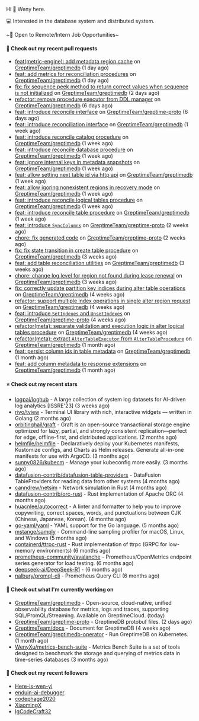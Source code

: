 Hi 👋 Weny here.

💻 Interested in the database system and distributed system.

~🍺 Open to Remote/Intern Job Opportunities~

#### 🔨 Check out my recent pull requests

- [feat(metric-engine): add metadata region cache](https://github.com/GreptimeTeam/greptimedb/pull/6657) on [GreptimeTeam/greptimedb](https://github.com/GreptimeTeam/greptimedb) (1 day ago)
- [feat: add metrics for reconciliation procedures](https://github.com/GreptimeTeam/greptimedb/pull/6652) on [GreptimeTeam/greptimedb](https://github.com/GreptimeTeam/greptimedb) (1 day ago)
- [fix: fix sequence peek method to return correct values when sequence is not initialized](https://github.com/GreptimeTeam/greptimedb/pull/6643) on [GreptimeTeam/greptimedb](https://github.com/GreptimeTeam/greptimedb) (2 days ago)
- [refactor: remove procedure executor from DDL manager](https://github.com/GreptimeTeam/greptimedb/pull/6625) on [GreptimeTeam/greptimedb](https://github.com/GreptimeTeam/greptimedb) (6 days ago)
- [feat: introduce reconcile interface](https://github.com/GreptimeTeam/greptime-proto/pull/264) on [GreptimeTeam/greptime-proto](https://github.com/GreptimeTeam/greptime-proto) (6 days ago)
- [feat: introduce reconciliation interface](https://github.com/GreptimeTeam/greptimedb/pull/6614) on [GreptimeTeam/greptimedb](https://github.com/GreptimeTeam/greptimedb) (1 week ago)
- [feat: introduce reconcile catalog procedure](https://github.com/GreptimeTeam/greptimedb/pull/6613) on [GreptimeTeam/greptimedb](https://github.com/GreptimeTeam/greptimedb) (1 week ago)
- [feat: introduce reconcile database procedure](https://github.com/GreptimeTeam/greptimedb/pull/6612) on [GreptimeTeam/greptimedb](https://github.com/GreptimeTeam/greptimedb) (1 week ago)
- [feat: ignore internal keys in metadata snapshots](https://github.com/GreptimeTeam/greptimedb/pull/6606) on [GreptimeTeam/greptimedb](https://github.com/GreptimeTeam/greptimedb) (1 week ago)
- [feat: allow setting next table id via http api](https://github.com/GreptimeTeam/greptimedb/pull/6597) on [GreptimeTeam/greptimedb](https://github.com/GreptimeTeam/greptimedb) (1 week ago)
- [feat: allow igoring nonexistent regions in recovery mode](https://github.com/GreptimeTeam/greptimedb/pull/6592) on [GreptimeTeam/greptimedb](https://github.com/GreptimeTeam/greptimedb) (1 week ago)
- [feat: introduce reconcile logical tables procedure](https://github.com/GreptimeTeam/greptimedb/pull/6588) on [GreptimeTeam/greptimedb](https://github.com/GreptimeTeam/greptimedb) (1 week ago)
- [feat: introduce reconcile table procedure](https://github.com/GreptimeTeam/greptimedb/pull/6584) on [GreptimeTeam/greptimedb](https://github.com/GreptimeTeam/greptimedb) (1 week ago)
- [feat: introduce `SyncColumns`](https://github.com/GreptimeTeam/greptime-proto/pull/261) on [GreptimeTeam/greptime-proto](https://github.com/GreptimeTeam/greptime-proto) (2 weeks ago)
- [chore: fix generated code](https://github.com/GreptimeTeam/greptime-proto/pull/260) on [GreptimeTeam/greptime-proto](https://github.com/GreptimeTeam/greptime-proto) (2 weeks ago)
- [fix: fix state transition in create table procedure](https://github.com/GreptimeTeam/greptimedb/pull/6523) on [GreptimeTeam/greptimedb](https://github.com/GreptimeTeam/greptimedb) (3 weeks ago)
- [feat: add table reconciliation utilities](https://github.com/GreptimeTeam/greptimedb/pull/6519) on [GreptimeTeam/greptimedb](https://github.com/GreptimeTeam/greptimedb) (3 weeks ago)
- [chore: change log level for region not found during lease renewal](https://github.com/GreptimeTeam/greptimedb/pull/6513) on [GreptimeTeam/greptimedb](https://github.com/GreptimeTeam/greptimedb) (3 weeks ago)
- [fix: correctly update partition key indices during alter table operations](https://github.com/GreptimeTeam/greptimedb/pull/6494) on [GreptimeTeam/greptimedb](https://github.com/GreptimeTeam/greptimedb) (4 weeks ago)
- [refactor: support multiple index operations in single alter region request](https://github.com/GreptimeTeam/greptimedb/pull/6487) on [GreptimeTeam/greptimedb](https://github.com/GreptimeTeam/greptimedb) (4 weeks ago)
- [feat: introduce `SetIndexes` and `UnsetIndexes`](https://github.com/GreptimeTeam/greptime-proto/pull/253) on [GreptimeTeam/greptime-proto](https://github.com/GreptimeTeam/greptime-proto) (4 weeks ago)
- [refactor(meta): separate validation and execution logic in alter logical tables procedure](https://github.com/GreptimeTeam/greptimedb/pull/6478) on [GreptimeTeam/greptimedb](https://github.com/GreptimeTeam/greptimedb) (4 weeks ago)
- [refactor(meta): extract `AlterTableExecutor` from `AlterTableProcedure`](https://github.com/GreptimeTeam/greptimedb/pull/6470) on [GreptimeTeam/greptimedb](https://github.com/GreptimeTeam/greptimedb) (1 month ago)
- [feat: persist column ids in table metadata](https://github.com/GreptimeTeam/greptimedb/pull/6457) on [GreptimeTeam/greptimedb](https://github.com/GreptimeTeam/greptimedb) (1 month ago)
- [feat: add column metadata to response extensions](https://github.com/GreptimeTeam/greptimedb/pull/6451) on [GreptimeTeam/greptimedb](https://github.com/GreptimeTeam/greptimedb) (1 month ago)

#### ⭐ Check out my recent stars

- [logpai/loghub](https://github.com/logpai/loghub) - A large collection of system log datasets for AI-driven log analytics [ISSRE&#39;23] (3 weeks ago)
- [rivo/tview](https://github.com/rivo/tview) - Terminal UI library with rich, interactive widgets — written in Golang (2 months ago)
- [orbitinghail/graft](https://github.com/orbitinghail/graft) - Graft is an open-source transactional storage engine optimized for lazy, partial, and strongly consistent replication—perfect for edge, offline-first, and distributed applications. (2 months ago)
- [helmfile/helmfile](https://github.com/helmfile/helmfile) - Declaratively deploy your Kubernetes manifests, Kustomize configs, and Charts as Helm releases. Generate all-in-one manifests for use with ArgoCD. (3 months ago)
- [sunny0826/kubecm](https://github.com/sunny0826/kubecm) - Manage your kubeconfig more easily. (3 months ago)
- [datafusion-contrib/datafusion-table-providers](https://github.com/datafusion-contrib/datafusion-table-providers) - DataFusion TableProviders for reading data from other systems (4 months ago)
- [canndrew/netsim](https://github.com/canndrew/netsim) - Network simulation in Rust (4 months ago)
- [datafusion-contrib/orc-rust](https://github.com/datafusion-contrib/orc-rust) - Rust implementation of Apache ORC (4 months ago)
- [huacnlee/autocorrect](https://github.com/huacnlee/autocorrect) - A linter and formatter to help you to improve copywriting, correct spaces, words, and punctuations between CJK (Chinese, Japanese, Korean). (4 months ago)
- [go-yaml/yaml](https://github.com/go-yaml/yaml) - YAML support for the Go language. (5 months ago)
- [mstange/samply](https://github.com/mstange/samply) - Command-line sampling profiler for macOS, Linux, and Windows (5 months ago)
- [containerd/ttrpc-rust](https://github.com/containerd/ttrpc-rust) - Rust implementation of ttrpc (GRPC for low-memory environments) (6 months ago)
- [prometheus-community/avalanche](https://github.com/prometheus-community/avalanche) - Prometheus/OpenMetrics endpoint series generator for load testing. (6 months ago)
- [deepseek-ai/DeepSeek-R1](https://github.com/deepseek-ai/DeepSeek-R1) -  (6 months ago)
- [nalbury/promql-cli](https://github.com/nalbury/promql-cli) - Prometheus Query CLI (6 months ago)

#### 👷 Check out what I'm currently working on

- [GreptimeTeam/greptimedb](https://github.com/GreptimeTeam/greptimedb) - Open-source, cloud-native, unified observability database for metrics, logs and traces, supporting SQL/PromQL/Streaming. Available on GreptimeCloud. (today)
- [GreptimeTeam/greptime-proto](https://github.com/GreptimeTeam/greptime-proto) - GreptimeDB protobuf files. (2 days ago)
- [GreptimeTeam/docs](https://github.com/GreptimeTeam/docs) - Document for GreptimeDB (4 weeks ago)
- [GreptimeTeam/greptimedb-operator](https://github.com/GreptimeTeam/greptimedb-operator) - Run GreptimeDB on Kubernetes. (1 month ago)
- [WenyXu/metrics-bench-suite](https://github.com/WenyXu/metrics-bench-suite) - Metrics Bench Suite is a set of tools designed to benchmark the storage and querying of metrics data in time-series databases (3 months ago)

#### 👯 Check out my recent followers

- [Here-is-wen-yi](https://github.com/Here-is-wen-yi)
- [enduin-ai-debugger](https://github.com/enduin-ai-debugger)
- [codephage2020](https://github.com/codephage2020)
- [XiaomingX](https://github.com/XiaomingX)
- [IgCodeCraft32](https://github.com/IgCodeCraft32)


